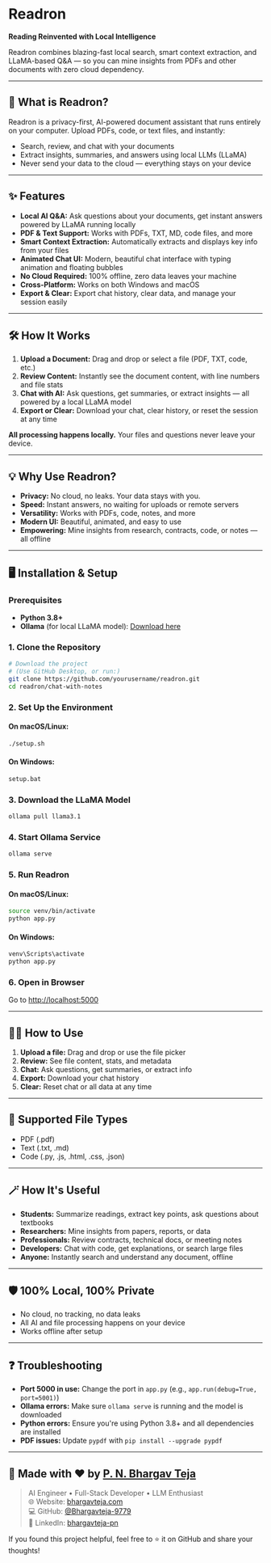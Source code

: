 # Readron

**Reading Reinvented with Local Intelligence**

Readron combines blazing-fast local search, smart context extraction, and LLaMA-based Q&A — so you can mine insights from PDFs and other documents with zero cloud dependency.

---

## 🚀 What is Readron?

Readron is a privacy-first, AI-powered document assistant that runs entirely on your computer. Upload PDFs, code, or text files, and instantly:
- Search, review, and chat with your documents
- Extract insights, summaries, and answers using local LLMs (LLaMA)
- Never send your data to the cloud — everything stays on your device

---

## ✨ Features

- **Local AI Q&A:** Ask questions about your documents, get instant answers powered by LLaMA running locally
- **PDF & Text Support:** Works with PDFs, TXT, MD, code files, and more
- **Smart Context Extraction:** Automatically extracts and displays key info from your files
- **Animated Chat UI:** Modern, beautiful chat interface with typing animation and floating bubbles
- **No Cloud Required:** 100% offline, zero data leaves your machine
- **Cross-Platform:** Works on both Windows and macOS
- **Export & Clear:** Export chat history, clear data, and manage your session easily

---

## 🛠️ How It Works

1. **Upload a Document:** Drag and drop or select a file (PDF, TXT, code, etc.)
2. **Review Content:** Instantly see the document content, with line numbers and file stats
3. **Chat with AI:** Ask questions, get summaries, or extract insights — all powered by a local LLaMA model
4. **Export or Clear:** Download your chat, clear history, or reset the session at any time

**All processing happens locally.** Your files and questions never leave your device.

---

## 💡 Why Use Readron?

- **Privacy:** No cloud, no leaks. Your data stays with you.
- **Speed:** Instant answers, no waiting for uploads or remote servers
- **Versatility:** Works with PDFs, code, notes, and more
- **Modern UI:** Beautiful, animated, and easy to use
- **Empowering:** Mine insights from research, contracts, code, or notes — all offline

---

## 🖥️ Installation & Setup

### Prerequisites
- **Python 3.8+**
- **Ollama** (for local LLaMA model): [Download here](https://ollama.ai)

### 1. Clone the Repository
```bash
# Download the project
# (Use GitHub Desktop, or run:)
git clone https://github.com/yourusername/readron.git
cd readron/chat-with-notes
```

### 2. Set Up the Environment
#### On macOS/Linux:
```bash
./setup.sh
```
#### On Windows:
```cmd
setup.bat
```

### 3. Download the LLaMA Model
```bash
ollama pull llama3.1
```

### 4. Start Ollama Service
```bash
ollama serve
```

### 5. Run Readron
#### On macOS/Linux:
```bash
source venv/bin/activate
python app.py
```
#### On Windows:
```cmd
venv\Scripts\activate
python app.py
```

### 6. Open in Browser
Go to [http://localhost:5000](http://localhost:5000)

---

## 🧑‍💻 How to Use

1. **Upload a file:** Drag and drop or use the file picker
2. **Review:** See file content, stats, and metadata
3. **Chat:** Ask questions, get summaries, or extract info
4. **Export:** Download your chat history
5. **Clear:** Reset chat or all data at any time

---

## 📝 Supported File Types
- PDF (.pdf)
- Text (.txt, .md)
- Code (.py, .js, .html, .css, .json)

---

## 🪄 How It's Useful
- **Students:** Summarize readings, extract key points, ask questions about textbooks
- **Researchers:** Mine insights from papers, reports, or data
- **Professionals:** Review contracts, technical docs, or meeting notes
- **Developers:** Chat with code, get explanations, or search large files
- **Anyone:** Instantly search and understand any document, offline

---

## 🛡️ 100% Local, 100% Private
- No cloud, no tracking, no data leaks
- All AI and file processing happens on your device
- Works offline after setup

---

## ❓ Troubleshooting
- **Port 5000 in use:** Change the port in `app.py` (e.g., `app.run(debug=True, port=5001)`)
- **Ollama errors:** Make sure `ollama serve` is running and the model is downloaded
- **Python errors:** Ensure you're using Python 3.8+ and all dependencies are installed
- **PDF issues:** Update `pypdf` with `pip install --upgrade pypdf`

---

## 🙌 Made with ❤️ by [P. N. Bhargav Teja](https://bhargavteja.com)

> AI Engineer • Full-Stack Developer • LLM Enthusiast  
> 🌐 Website: [bhargavteja.com](https://bhargavteja.com)  
> 💻 GitHub: [@Bhargavteja-9779](https://github.com/Bhargavteja-9779)  
> 🔗 LinkedIn: [bhargavteja-pn](https://www.linkedin.com/in/bhargavteja-pn)  

If you found this project helpful, feel free to ⭐️ it on GitHub and share your thoughts!
